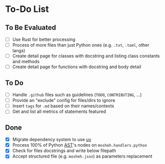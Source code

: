 # To-Do List

## To Be Evaluated

- [ ] Use Rust for better processing
- [ ] Process of more files than just Python ones (e.g. `.txt`, `.toml`, other langs)
- [ ] Create detail page for classes with docstring and listing class constants and methods
- [ ] Create detail page for functions with docstring and body detail

## To Do

- [ ] Handle `.github` files such as guidelines (`TODO`, `CONTRIBUTING`, ...)
- [ ] Provide an "exclude" config for files/dirs to ignore
- [ ] Insert `tags` for `.md` based on their names/contexts
- [ ] Get and list all metrics of statements featured

## Done

- [x] Migrate dependency system to use [uv](https://docs.astral.sh/uv/)
- [x] Process 100% of Python [AST](https://docs.python.org/3/library/ast.html)'s nodes on `mosheh.handlers.python`
- [x] Check for files docstrings and write below filepath
- [x] Accept structured file (e.g. `mosheh.json`) as parameters replacement
